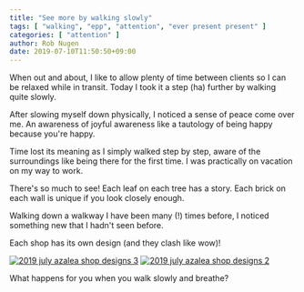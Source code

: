 ```yaml
---
title: "See more by walking slowly"
tags: [ "walking", "epp", "attention", "ever present present" ]
categories: [ "attention" ]
author: Rob Nugen
date: 2019-07-10T11:50:50+09:00
---
```


When out and about, I like to allow plenty of time between clients so
I can be relaxed while in transit.  Today I took it a step (ha)
further by walking quite slowly.

After slowing myself down physically, I noticed a sense of peace come
over me.  An awareness of joyful awareness like a tautology of being
happy because you're happy.

Time lost its meaning as I simply walked step by step, aware of the
surroundings like being there for the first time.  I was practically
on vacation on my way to work.

There's so much to see!  Each leaf on each tree has a story.
Each brick on each wall is unique if you look closely enough.

Walking down a walkway I have been many (!) times before, I noticed
something new that I hadn't seen before.

Each shop has its own design (and they clash like wow)!

[![2019 july azalea shop designs 3](//b.robnugen.com/blog/2019/thumbs/2019_july_azalea_shop_designs_3.jpg)](//b.robnugen.com/blog/2019/2019_july_azalea_shop_designs_3.jpg)
[![2019 july azalea shop designs 2](//b.robnugen.com/blog/2019/thumbs/2019_july_azalea_shop_designs_2.jpg)](//b.robnugen.com/blog/2019/2019_july_azalea_shop_designs_2.jpg)

What happens for you when you walk slowly and breathe?
